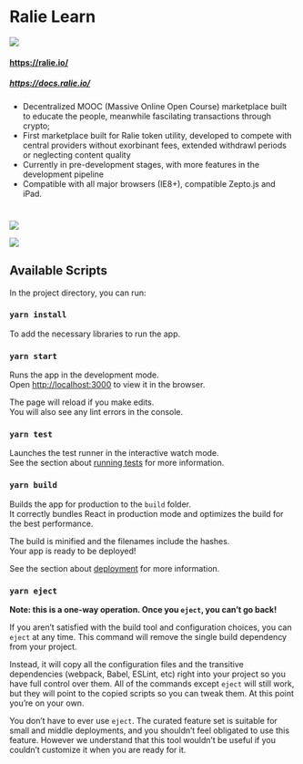 # Ralie Learn

![](https://i.imgur.com/99R3PkT.png)
#### https://ralie.io/
##### https://docs.ralie.io/
- Decentralized MOOC (Massive Online Open Course) marketplace built to educate the people, meanwhile fascilating transactions through crypto;
- First marketplace built for Ralie token utility, developed to compete with central providers without exorbinant fees, extended withdrawl periods or neglecting content quality
- Currently in pre-development stages, with more features in the development pipeline
- Compatible with all major browsers (IE8+), compatible Zepto.js and iPad.

# 

![](https://i.imgur.com/6e6vnCN.png)

![](https://i.imgur.com/ANcCkAJ.png)


## Available Scripts

In the project directory, you can run:

### `yarn install`

To add the necessary libraries to run the app.

### `yarn start`

Runs the app in the development mode.<br />
Open [http://localhost:3000](http://localhost:3000) to view it in the browser.

The page will reload if you make edits.<br />
You will also see any lint errors in the console.

### `yarn test`

Launches the test runner in the interactive watch mode.<br />
See the section about [running tests](https://facebook.github.io/create-react-app/docs/running-tests) for more information.

### `yarn build`

Builds the app for production to the `build` folder.<br />
It correctly bundles React in production mode and optimizes the build for the best performance.

The build is minified and the filenames include the hashes.<br />
Your app is ready to be deployed!

See the section about [deployment](https://facebook.github.io/create-react-app/docs/deployment) for more information.

### `yarn eject`

**Note: this is a one-way operation. Once you `eject`, you can’t go back!**

If you aren’t satisfied with the build tool and configuration choices, you can `eject` at any time. This command will remove the single build dependency from your project.

Instead, it will copy all the configuration files and the transitive dependencies (webpack, Babel, ESLint, etc) right into your project so you have full control over them. All of the commands except `eject` will still work, but they will point to the copied scripts so you can tweak them. At this point you’re on your own.

You don’t have to ever use `eject`. The curated feature set is suitable for small and middle deployments, and you shouldn’t feel obligated to use this feature. However we understand that this tool wouldn’t be useful if you couldn’t customize it when you are ready for it.
